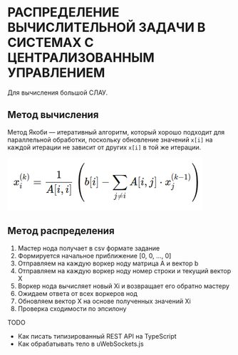 # РАСПРЕДЕЛЕНИЕ ВЫЧИСЛИТЕЛЬНОЙ ЗАДАЧИ В СИСТЕМАХ С ЦЕНТРАЛИЗОВАННЫМ УПРАВЛЕНИЕМ

Для вычисления большой СЛАУ.

## Метод вычисления

Метод Якоби — итеративный алгоритм, который хорошо подходит для параллельной обработки, поскольку обновление значений `x[i]` на каждой итерации не зависит от других `x[i]` в той же итерации.

![Формула по методу Якоби](static/formula.png)

## Метод распределения

1. Мастер нода получает в csv формате задание
2. Формируется начальное приближение [0, 0, ..., 0]
3. Отправляем на каждую воркер ноду матрица A и вектор b
4. Отправляем на каждую воркер ноду номер строки и текущий вектор X 
5. Воркер нода вычисляет новый Xi и возвращает его обратно мастеру
6. Ожидаем ответа от всех воркеров нод 
7. Обновляем вектор X на основе полученных значений Xi
8. Проверка сходимости по эпсилону

TODO
- Как писать типизированный REST API на TypeScript
- Как обрабатывать тело в uWebSockets.js